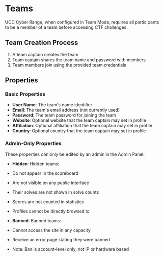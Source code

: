 # Teams

UCC Cyber Range, when configured in Team Mode, requires all participants to be a member of a team before accessing CTF challenges.

## Team Creation Process

1. A team captain creates the team
2. Team captain shares the team name and password with members
3. Team members join using the provided team credentials

## Properties

### Basic Properties
* **User Name**: The team's name identifier
* **Email**: The team's email address (not currently used)
* **Password**: The team password for joining the team
* **Website**: Optional website that the team captain may set in profile
* **Affiliation**: Optional affiliation that the team captain may set in profile
* **Country**: Optional country that the team captain may set in profile

### Admin-Only Properties
These properties can only be edited by an admin in the Admin Panel:

* **Hidden**: Hidden teams:
 * Do not appear in the scoreboard
 * Are not visible on any public interface
 * Their solves are not shown in solve counts
 * Scores are not counted in statistics
 * Profiles cannot be directly browsed to

* **Banned**: Banned teams:
 * Cannot access the site in any capacity
 * Receive an error page stating they were banned
 * Note: Ban is account-level only, not IP or hardware based